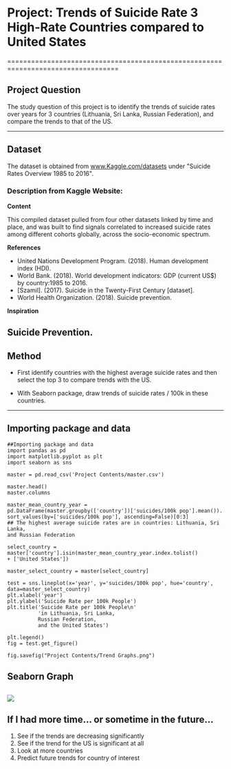 # Project: Trends of Suicide Rate 3 High-Rate Countries compared to United States


==================================================================================

## Project Question
The study question of this project is to identify the trends of suicide rates over years for 3 countries (Lithuania, Sri Lanka, Russian Federation), and compare the trends to that of the US.

--------------------------------------------------------------------------------------------------------------------

## Dataset
The dataset is obtained from www.Kaggle.com/datasets under "Suicide Rates Overview 1985 to 2016".

### Description from Kaggle Website:
**Content**  

This compiled dataset pulled from four other datasets linked by time and place, and was built to find signals correlated to increased suicide rates among different cohorts globally, across the socio-economic spectrum.  

**References**
* United Nations Development Program. (2018). Human development index (HDI).
* World Bank. (2018). World development indicators: GDP (current US$) by country:1985 to 2016.
* [Szamil]. (2017). Suicide in the Twenty-First Century [dataset].
* World Health Organization. (2018). Suicide prevention.  

**Inspiration**  

Suicide Prevention.
---------------------------------------------------------------------------------------------------------------

## Method
* First identify countries with the highest average suicide rates and then select the top 3 to compare trends with the US.

* With Seaborn package, draw trends of suicide rates / 100k in these countries.
--------------------------------------------------------------------------------------------------------------

## Importing package and data
```
##Importing package and data
import pandas as pd
import matplotlib.pyplot as plt
import seaborn as sns

master = pd.read_csv('Project Contents/master.csv')

master.head()
master.columns

master_mean_country_year = 
pd.DataFrame(master.groupby(['country'])['suicides/100k pop'].mean()).
sort_values(by=['suicides/100k pop'], ascending=False)[0:3]
## The highest average suicide rates are in countries: Lithuania, Sri Lanka, 
and Russian Federation

select_country = master['country'].isin(master_mean_country_year.index.tolist() 
+ ['United States'])

master_select_country = master[select_country]

test = sns.lineplot(x='year', y='suicides/100k pop', hue='country', 
data=master_select_country)
plt.xlabel('year')
plt.ylabel('Suicide Rate per 100k People')
plt.title('Suicide Rate per 100k People\n'
          'in Lithuania, Sri Lanka, 
          Russian Federation, 
          and the United States')
          
plt.legend()
fig = test.get_figure()

fig.savefig("Project Contents/Trend Graphs.png")
```

## Seaborn Graph
![](https://raw.githubusercontent.com/biof309/spring2019-solo-project-lai1737/master/Project%20Contents/Trend%20Graphs.png)
-------------------------------------------------------------------------------------------------------------------------
## If I had more time... or sometime in the future...
1. See if the trends are decreasing significantly
2. See if the trend for the US is significant at all
3. Look at more countries
4. Predict future trends for country of interest
